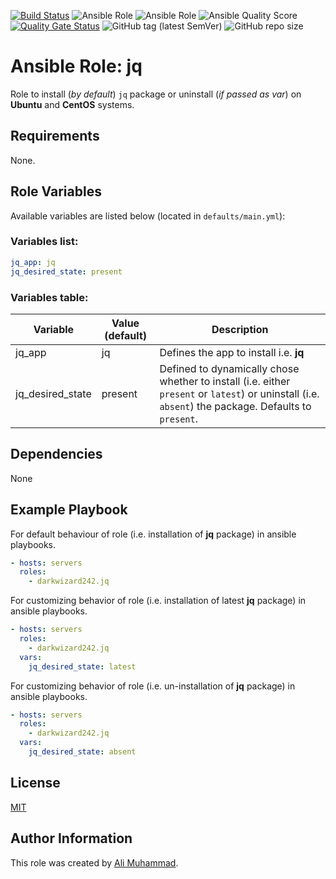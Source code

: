 [![Build Status](https://travis-ci.com/darkwizard242/ansible-role-jq.svg?branch=master)](https://travis-ci.com/darkwizard242/ansible-role-jq) ![Ansible Role](https://img.shields.io/ansible/role/49017?color=dark%20green) ![Ansible Role](https://img.shields.io/ansible/role/d/49017?color=dark&style=flat-square) ![Ansible Quality Score](https://img.shields.io/ansible/quality/49017?label=ansible%20quality%20score) [![Quality Gate Status](https://sonarcloud.io/api/project_badges/measure?project=ansible-role-jq&metric=alert_status)](https://sonarcloud.io/dashboard?id=ansible-role-jq) ![GitHub tag (latest SemVer)](https://img.shields.io/github/tag/darkwizard242/ansible-role-jq?label=release) ![GitHub repo size](https://img.shields.io/github/repo-size/darkwizard242/ansible-role-jq?color=orange&style=flat-square)

# Ansible Role: jq

Role to install (_by default_) `jq` package or uninstall (_if passed as var_) on **Ubuntu** and **CentOS** systems.

## Requirements

None.

## Role Variables

Available variables are listed below (located in `defaults/main.yml`):

### Variables list:

```yaml
jq_app: jq
jq_desired_state: present
```

### Variables table:

Variable         | Value (default) | Description
---------------- | --------------- | ----------------------------------------------------------------------------------------------------------------------------------------------------
jq_app           | jq              | Defines the app to install i.e. **jq**
jq_desired_state | present         | Defined to dynamically chose whether to install (i.e. either `present` or `latest`) or uninstall (i.e. `absent`) the package. Defaults to `present`.

## Dependencies

None

## Example Playbook

For default behaviour of role (i.e. installation of **jq** package) in ansible playbooks.

```yaml
- hosts: servers
  roles:
    - darkwizard242.jq
```

For customizing behavior of role (i.e. installation of latest **jq** package) in ansible playbooks.

```yaml
- hosts: servers
  roles:
    - darkwizard242.jq
  vars:
    jq_desired_state: latest
```

For customizing behavior of role (i.e. un-installation of **jq** package) in ansible playbooks.

```yaml
- hosts: servers
  roles:
    - darkwizard242.jq
  vars:
    jq_desired_state: absent
```

## License

[MIT](https://github.com/darkwizard242/ansible-role-jq/blob/master/LICENSE)

## Author Information

This role was created by [Ali Muhammad](https://www.linkedin.com/in/ali-muhammad-759791130/).
